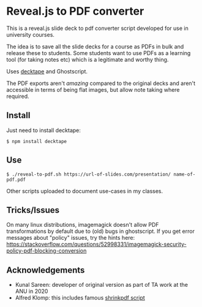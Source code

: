 # Reveal.js to PDF converter

This is a reveal.js slide deck to pdf converter script developed for use in university courses.

The idea is to save all the slide decks for a course as PDFs in bulk and release these to students. Some students want to use PDFs as a learning tool (for taking notes etc) which is a legitimate and worthy thing.

Uses [decktape](https://github.com/astefanutti/decktape) and Ghostscript.

The PDF exports aren't _amazing_ compared to the original decks and aren't accessible in terms of being flat images, but allow note taking where required.

## Install

Just need to install decktape:

```
$ npm install decktape
```

## Use

```
$ ./reveal-to-pdf.sh https://url-of-slides.com/presentation/ name-of-pdf.pdf
```

Other scripts uploaded to document use-cases in my classes.


## Tricks/Issues

On many linux distributions, imagemagick doesn't allow PDF transformations by default due to (old) bugs in ghostscript. If you get error messages about "policy" issues, try the hints here: <https://stackoverflow.com/questions/52998331/imagemagick-security-policy-pdf-blocking-conversion>

## Acknowledgements

- Kunal Sareen: developer of original version as part of TA work at the ANU in 2020
- Alfred Klomp: this includes famous [shrinkpdf script](http://www.alfredklomp.com/programming/shrinkpdf)
